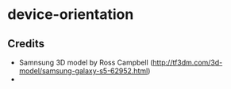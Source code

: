 # device-orientation



## Credits

- Samnsung 3D model by Ross Campbell (http://tf3dm.com/3d-model/samsung-galaxy-s5-62952.html)
- 
